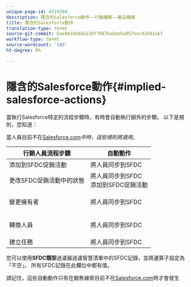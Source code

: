```yaml
---
unique-page-id: 4719304
description: 隱含的Salesforce動作——行銷檔案——產品檔案
title: 隱含的Salesforce動作
translation-type: tm+mt
source-git-commit: 6ae882dddda220f7067babbe5a057eec82601abf
workflow-type: tm+mt
source-wordcount: '143'
ht-degree: 0%

---
```



# 隱含的Salesforce動作{#implied-salesforce-actions}

當執行Salesforce特定的流程步驟時，有時會自動執行額外的步驟。 以下是規則，您知道：

當人員目前不在[Salesforce.com](https://Salesforce.com)_中時，這些規則將適用_。

<table> 
 <thead> 
  <tr> 
   <th>行銷人員流程步驟</th> 
   <th>自動動作</th> 
  </tr> 
 </thead> 
 <tbody> 
  <tr> 
   <td>添加到SFDC促銷活動</td> 
   <td>將人員同步到SFDC</td> 
  </tr> 
  <tr> 
   <td>更改SFDC促銷活動中的狀態</td> 
   <td>將人員同步到SFDC<br>添加到SFDC促銷活動</td> 
  </tr> 
  <tr> 
   <td>變更擁有者</td> 
   <td><p>將人員同步到SFDC</p></td> 
  </tr> 
  <tr> 
   <td>轉換人員</td> 
   <td><p>將人員同步到SFDC</p></td> 
  </tr> 
  <tr> 
   <td>建立任務</td> 
   <td>將人員同步到SFDC</td> 
  </tr> 
 </tbody> 
</table>

您可以使用&#x200B;**SFDC類型**&#x200B;過濾器過濾智慧清單中的SFDC記錄，並將運算子設定為「不空」。 所有SFDC記錄在此欄位中都有值。

請記住，這些自動動作只有在銷售線索目前不在[Salesforce.com](https://salesforce.com)時才會發生
